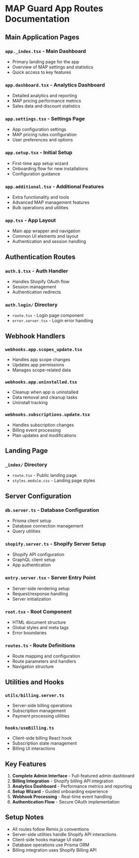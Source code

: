 # MAP Guard App Routes Documentation

## Main Application Pages

### `app._index.tsx` - Main Dashboard
- Primary landing page for the app
- Overview of MAP settings and statistics
- Quick access to key features

### `app.dashboard.tsx` - Analytics Dashboard  
- Detailed analytics and reporting
- MAP pricing performance metrics
- Sales data and discount statistics

### `app.settings.tsx` - Settings Page
- App configuration settings
- MAP pricing rules configuration
- User preferences and options

### `app.setup.tsx` - Initial Setup
- First-time app setup wizard
- Onboarding flow for new installations
- Configuration guidance

### `app.additional.tsx` - Additional Features
- Extra functionality and tools
- Advanced MAP management features
- Bulk operations and utilities

### `app.tsx` - App Layout
- Main app wrapper and navigation
- Common UI elements and layout
- Authentication and session handling

## Authentication Routes

### `auth.$.tsx` - Auth Handler
- Handles Shopify OAuth flow
- Session management
- Authentication redirects

### `auth.login/` Directory
- `route.tsx` - Login page component
- `error.server.tsx` - Login error handling

## Webhook Handlers

### `webhooks.app.scopes_update.tsx`
- Handles app scope changes
- Updates app permissions
- Manages scope-related data

### `webhooks.app.uninstalled.tsx`
- Cleanup when app is uninstalled
- Data removal and cleanup tasks
- Uninstall tracking

### `webhooks.subscriptions.update.tsx`
- Handles subscription changes
- Billing event processing
- Plan updates and modifications

## Landing Page

### `_index/` Directory
- `route.tsx` - Public landing page
- `styles.module.css` - Landing page styles

## Server Configuration

### `db.server.ts` - Database Configuration
- Prisma client setup
- Database connection management
- Query utilities

### `shopify.server.ts` - Shopify Server Setup
- Shopify API configuration
- GraphQL client setup
- App authentication

### `entry.server.tsx` - Server Entry Point
- Server-side rendering setup
- Request/response handling
- Server initialization

### `root.tsx` - Root Component
- HTML document structure
- Global styles and meta tags
- Error boundaries

### `routes.ts` - Route Definitions
- Route mapping and configuration
- Route parameters and handlers
- Navigation structure

## Utilities and Hooks

### `utils/billing.server.ts`
- Server-side billing operations
- Subscription management
- Payment processing utilities

### `hooks/useBilling.ts`
- Client-side billing React hook
- Subscription state management
- Billing UI interactions

## Key Features

1. **Complete Admin Interface** - Full-featured admin dashboard
2. **Billing Integration** - Shopify billing API integration
3. **Analytics Dashboard** - Performance metrics and reporting
4. **Setup Wizard** - Guided onboarding experience
5. **Webhook Processing** - Real-time event handling
6. **Authentication Flow** - Secure OAuth implementation

## Setup Notes

- All routes follow Remix.js conventions
- Server-side utilities handle Shopify API interactions
- Client-side hooks manage UI state
- Database operations use Prisma ORM
- Billing integration uses Shopify Billing API
